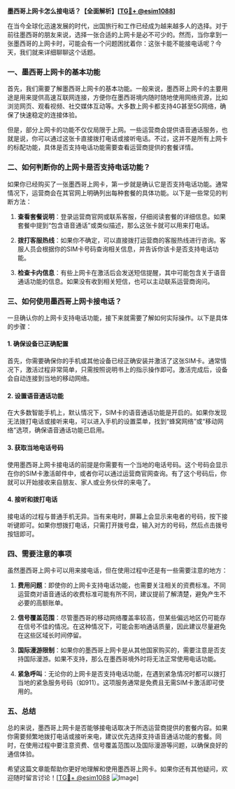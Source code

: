 **墨西哥上网卡怎么接电话？【全面解析】[[TG💪+ @esim1088](https://t.me/s/esim1088)]**

在当今全球化迅速发展的时代，出国旅行和工作已经成为越来越多人的选择。对于前往墨西哥的朋友来说，选择一张合适的上网卡是必不可少的。然而，当你拿到一张墨西哥的上网卡时，可能会有一个问题困扰着你：这张卡能不能接电话呢？今天，我们就来详细聊聊这个话题。

### 一、墨西哥上网卡的基本功能

首先，我们需要了解墨西哥上网卡的基本功能。一般来说，墨西哥上网卡的主要用途是用来提供高速互联网连接，方便你在墨西哥境内随时随地使用网络资源，比如浏览网页、观看视频、社交媒体互动等。大多数上网卡都支持4G甚至5G网络，确保了快速稳定的连接体验。

但是，部分上网卡的功能不仅仅局限于上网。一些运营商会提供语音通话服务，也就是说，你可以通过这张卡直接拨打电话或接听电话。不过，这并不是所有上网卡的标配功能，具体是否支持电话功能需要查看运营商提供的套餐详情。

### 二、如何判断你的上网卡是否支持电话功能？

如果你已经购买了一张墨西哥上网卡，第一步就是确认它是否支持电话功能。通常情况下，运营商会在其官网上明确列出每种套餐的具体功能。以下是一些常见的判断方法：

1. **查看套餐说明**：登录运营商官网或联系客服，仔细阅读套餐的详细信息。如果套餐中提到“包含语音通话”或类似描述，那么这张卡就可以用来打电话。
   
2. **拨打客服热线**：如果你不确定，可以直接拨打运营商的客服热线进行咨询。客服人员会根据你的SIM卡号码查询相关信息，并告诉你该卡是否支持电话功能。

3. **检查卡内信息**：有些上网卡在激活后会发送短信提醒，其中可能包含关于语音通话功能的信息。如果没有收到相关短信，也可以主动联系运营商询问。

### 三、如何使用墨西哥上网卡接电话？

一旦确认你的上网卡支持电话功能，接下来就需要了解如何实际操作。以下是具体的步骤：

#### 1. 确保设备已正确配置
首先，你需要确保你的手机或其他设备已经正确安装并激活了这张SIM卡。通常情况下，激活过程非常简单，只需按照说明书上的指示操作即可。激活完成后，设备会自动连接到当地的移动网络。

#### 2. 设置语音通话功能
在大多数智能手机上，默认情况下，SIM卡的语音通话功能是开启的。如果你发现无法拨打电话或接听来电，可以进入手机的设置菜单，找到“蜂窝网络”或“移动网络”选项，确保语音通话功能已启用。

#### 3. 获取当地电话号码
使用墨西哥上网卡接电话的前提是你需要有一个当地的电话号码。这个号码会显示在你的SIM卡激活邮件中，或者你可以通过运营商官网查询。有了这个号码后，你就可以开始接收来自朋友、家人或业务伙伴的来电了。

#### 4. 接听和拨打电话
接电话的过程与普通手机无异。当有来电时，屏幕上会显示来电者的号码，按下接听键即可。如果你想拨打电话，只需打开拨号盘，输入对方的号码，然后点击拨号按钮即可。

### 四、需要注意的事项

虽然墨西哥上网卡可以用来接电话，但在使用过程中还是有一些需要注意的地方：

1. **费用问题**：即使你的上网卡支持电话功能，也需要关注相关的资费标准。不同运营商对语音通话的收费标准可能有所不同，建议提前了解清楚，避免产生不必要的高额账单。

2. **信号覆盖范围**：尽管墨西哥的移动网络覆盖率较高，但某些偏远地区仍可能存在信号不佳的情况。在这种情况下，可能会影响通话质量，因此建议尽量避免在这些区域长时间停留。

3. **国际漫游限制**：如果你的墨西哥上网卡是从其他国家购买的，需要注意是否支持国际漫游。如果不支持，那么在墨西哥境外时将无法正常使用电话功能。

4. **紧急呼叫**：无论你的上网卡是否支持电话功能，在遇到紧急情况时都可以拨打当地的紧急服务号码（如911）。这项服务通常是免费且无需SIM卡激活即可使用的。

### 五、总结

总的来说，墨西哥上网卡是否能够接电话取决于所选运营商提供的套餐内容。如果你需要频繁地拨打电话或接听来电，建议优先选择支持语音通话功能的套餐。同时，在使用过程中要注意资费、信号覆盖范围以及国际漫游等问题，以确保良好的通信体验。

希望这篇文章能帮助你更好地理解和使用墨西哥上网卡。如果你还有其他疑问，欢迎随时留言讨论！[[TG💪+ @esim1088](https://t.me/s/esim1088) ![Image](https://i.postimg.cc/4NQfJmqS/Snipaste-2025-05-13-00-14-12.png)]